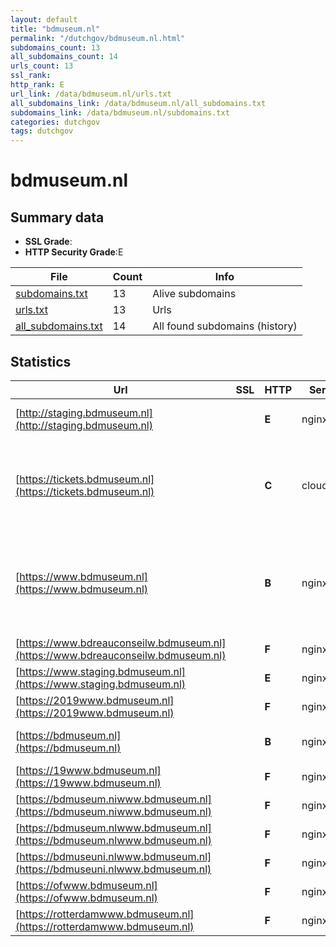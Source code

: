```yaml
---
layout: default
title: "bdmuseum.nl"
permalink: "/dutchgov/bdmuseum.nl.html"
subdomains_count: 13
all_subdomains_count: 14
urls_count: 13
ssl_rank: 
http_rank: E
url_link: /data/bdmuseum.nl/urls.txt
all_subdomains_link: /data/bdmuseum.nl/all_subdomains.txt
subdomains_link: /data/bdmuseum.nl/subdomains.txt
categories: dutchgov
tags: dutchgov
---
```



# bdmuseum.nl
## Summary data


 - **SSL Grade**:
 - **HTTP Security Grade**:E


| File       | Count | Info |
|------------|-------|------|
|[subdomains.txt](/DutchGovScope/data/bdmuseum.nl/subdomains.txt)|13|Alive subdomains|
|[urls.txt](/DutchGovScope/data/bdmuseum.nl/urls.txt)|13|Urls|
|[all_subdomains.txt](/DutchGovScope/data/bdmuseum.nl/all_subdomains.txt)|14|All found subdomains (history)|


## Statistics


| Url | SSL | HTTP | Server | Cookie | HSTS | CORS | CTO | CSP | XFO | XXP | RP |FP| Tech |Title |
|--------|-------|-------|------|------|------|------|------|------|------|------|------|------|------|------|
|[http://staging.bdmuseum.nl](http://staging.bdmuseum.nl)| | **E**|nginx| | | | | | :white_check_mark: | | :white_check_mark: | |Nginx|301 Moved Perman...|
|[https://tickets.bdmuseum.nl](https://tickets.bdmuseum.nl)| | **C**|cloudflare| |:white_check_mark: | :warning:| | | :white_check_mark: | | :white_check_mark: | |Cloudflare Google Cloud Google Cloud CDN HSTS HTTP/3||
|[https://www.bdmuseum.nl](https://www.bdmuseum.nl)| | **B**|nginx|:white_check_mark: |:white_check_mark: | | | | :white_check_mark: | :white_check_mark: | :white_check_mark: | |HSTS MySQL Nginx PHP:7.4.33 Performance Lab:2.7.0 WPML:4.6.8 WordPress|Belasting & Doua...|
|[https://www.bdreauconseilw.bdmuseum.nl](https://www.bdreauconseilw.bdmuseum.nl)| | **F**|nginx| | | | | | | | :white_check_mark: | |Nginx|404 Not Found|
|[https://www.staging.bdmuseum.nl](https://www.staging.bdmuseum.nl)| | **E**|nginx| | | | | | :white_check_mark: | | :white_check_mark: | |Basic Nginx||
|[https://2019www.bdmuseum.nl](https://2019www.bdmuseum.nl)| | **F**|nginx| | | | | | | | :white_check_mark: | |Nginx|404 Not Found|
|[https://bdmuseum.nl](https://bdmuseum.nl)| | **B**|nginx|:white_check_mark: |:white_check_mark: | | | | :white_check_mark: | :white_check_mark: | :white_check_mark: | |HSTS Nginx|301 Moved Perman...|
|[https://19www.bdmuseum.nl](https://19www.bdmuseum.nl)| | **F**|nginx| | | | | | | | :white_check_mark: | |Nginx|404 Not Found|
|[https://bdmuseum.niwww.bdmuseum.nl](https://bdmuseum.niwww.bdmuseum.nl)| | **F**|nginx| | | | | | | | :white_check_mark: | |Nginx|404 Not Found|
|[https://bdmuseum.nlwww.bdmuseum.nl](https://bdmuseum.nlwww.bdmuseum.nl)| | **F**|nginx| | | | | | | | :white_check_mark: | |Nginx|404 Not Found|
|[https://bdmuseuni.nlwww.bdmuseum.nl](https://bdmuseuni.nlwww.bdmuseum.nl)| | **F**|nginx| | | | | | | | :white_check_mark: | |Nginx|404 Not Found|
|[https://ofwww.bdmuseum.nl](https://ofwww.bdmuseum.nl)| | **F**|nginx| | | | | | | | :white_check_mark: | |Nginx|404 Not Found|
|[https://rotterdamwww.bdmuseum.nl](https://rotterdamwww.bdmuseum.nl)| | **F**|nginx| | | | | | | | :white_check_mark: | |Nginx|404 Not Found|

